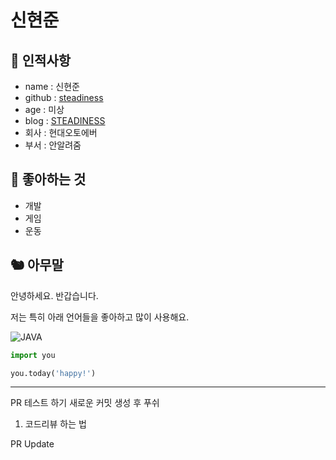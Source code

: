 # 신현준

## 🥸 인적사항

- name : 신현준
- github : [steadiness](https://github.com/steadiness)
- age : 미상
- blog : [STEADINESS](https://steady-life.tistory.com)
- 회사 : 현대오토에버
- 부서 : 안알려줌

## 🥕 좋아하는 것

- 개발
- 게임
- 운동

## 🐿 아무말


안녕하세요. 반갑습니다.

저는 특히 아래 언어들을 좋아하고 많이 사용해요.

![JAVA](https://img.shields.io/badge/Java-007396?style=flat&logo=OpenJDK&logoColor=white)


```python
import you

you.today('happy!')
```

---


PR 테스트 하기 
새로운 커밋 생성 후 푸쉬

1. 코드리뷰 하는 법

PR Update

